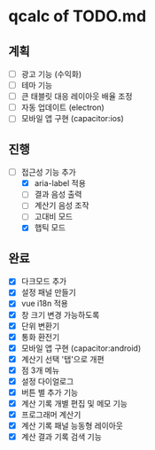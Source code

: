 # qcalc of TODO.md

## 계획

- [ ] 광고 기능 (수익화)
- [ ] 테마 기능
- [ ] 큰 태블릿 대응 레이아웃 배율 조정
- [ ] 자동 업데이트 (electron)
- [ ] 모바일 앱 구현 (capacitor:ios)

## 진행

- [ ] 접근성 기능 추가
  - [x] aria-label 적용
  - [ ] 결과 음성 출력
  - [ ] 계산기 음성 조작
  - [ ] 고대비 모드
  - [x] 햅틱 모드

## 완료

- [x] 다크모드 추가
- [x] 설정 패널 만들기
- [x] vue i18n 적용
- [x] 창 크기 변경 가능하도록
- [x] 단위 변환기
- [x] 통화 환전기
- [x] 모바일 앱 구현 (capacitor:android)
- [x] 계산기 선택 '탭'으로 개편
- [x] 점 3개 메뉴
- [x] 설정 다이얼로그
- [x] 버튼 별 추가 기능
- [x] 계산 기록 개별 편집 및 메모 기능
- [x] 프로그래머 계산기
- [x] 계산 기록 패널 능동형 레이아웃
- [x] 계산 결과 기록 검색 기능

